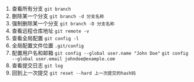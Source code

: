 <!--
 * @Date: 2020-08-19 19:05:10
 * @LastEditors: Lq
 * @LastEditTime: 2020-09-04 16:27:22
 * @FilePath: /learnningNotes/git/index.md
-->
1. 查看所有分支
    `git branch`
2. 删除某一个分支
    `git branch -d 分支名称`
3. 强制删除某一个分支
    `git branch -D 分支名称`
4. 查看远程仓库地址
    `git remote -v`
5. 查看全局配置
    `git config -l`
6. 全局配置文件位置
    `.git/config`
7. 配置用户名和邮箱
    `git config --global user.name "John Doe"`
    `git config --global user.email johndoe@example.com`
8. 查看提交日志
    `git log`
9. 回到上一次提交
    `git reset --hard 上一次提交的hash码`

